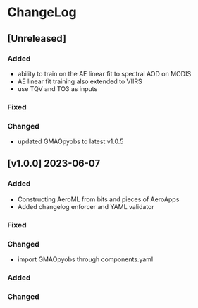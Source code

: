 # ChangeLog

## [Unreleased]

### Added

- ability to train on the AE linear fit to spectral AOD on MODIS 
- AE linear fit training also extended to VIIRS
- use TQV and TO3 as inputs

### Fixed

### Changed

- updated GMAOpyobs to latest v1.0.5

## [v1.0.0] 2023-06-07

### Added

- Constructing AeroML from bits and pieces of AeroApps
- Added changelog enforcer and YAML validator

### Fixed

### Changed

- import GMAOpyobs through components.yaml

### Added
   
### Changed 
   
